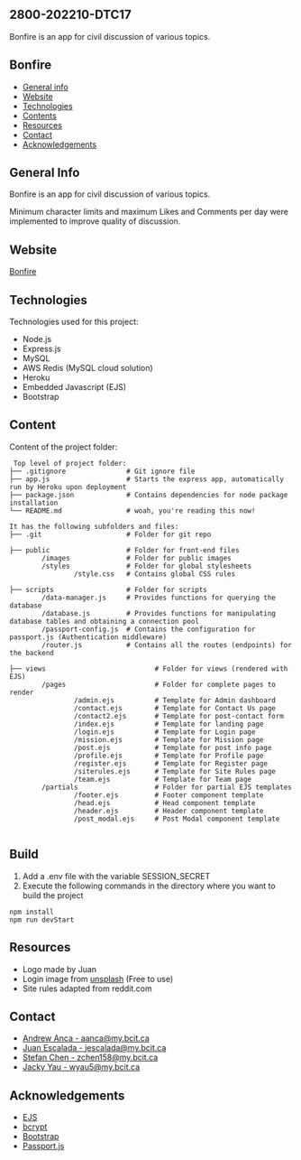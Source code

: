 ## 2800-202210-DTC17
Bonfire is an app for civil discussion of various topics.

## Bonfire

* [General info](#general-info)
* [Website](#website)
* [Technologies](#technologies)
* [Contents](#content)
* [Resources](#resources)
* [Contact](#contact)
* [Acknowledgements](#acknowledgements)

## General Info
Bonfire is an app for civil discussion of various topics.

Minimum character limits and maximum Likes and Comments per day were implemented to improve quality of discussion. 

## Website
[Bonfire](https://thebonfireapp.herokuapp.com/)
	
## Technologies
Technologies used for this project:
* Node.js
* Express.js
* MySQL
* AWS Redis (MySQL cloud solution)
* Heroku
* Embedded Javascript (EJS)
* Bootstrap

## Content
Content of the project folder:

```
 Top level of project folder: 
├── .gitignore               # Git ignore file
├── app.js                   # Starts the express app, automatically run by Heroku upon deployment
├── package.json             # Contains dependencies for node package installation
└── README.md                # woah, you're reading this now!

It has the following subfolders and files:
├── .git                     # Folder for git repo

├── public                   # Folder for front-end files
        /images              # Folder for public images
        /styles              # Folder for global stylesheets
                /style.css   # Contains global CSS rules

├── scripts                  # Folder for scripts
        /data-manager.js     # Provides functions for querying the database
        /database.js         # Provides functions for manipulating database tables and obtaining a connection pool
        /passport-config.js  # Contains the configuration for passport.js (Authentication middleware)
        /router.js           # Contains all the routes (endpoints) for the backend
        
├── views                           # Folder for views (rendered with EJS)
        /pages                      # Folder for complete pages to render
                /admin.ejs          # Template for Admin dashboard
                /contact.ejs        # Template for Contact Us page
                /contact2.ejs       # Template for post-contact form
                /index.ejs          # Template for landing page
                /login.ejs          # Template for Login page
                /mission.ejs        # Template for Mission page
                /post.ejs           # Template for post info page
                /profile.ejs        # Template for Profile page
                /register.ejs       # Template for Register page
                /siterules.ejs      # Template for Site Rules page
                /team.ejs           # Template for Team page
        /partials                   # Folder for partial EJS templates
                /footer.ejs         # Footer component template
                /head.ejs           # Head component template
                /header.ejs         # Header component template
                /post_modal.ejs     # Post Modal component template
        
```

## Build
1. Add a .env file with the variable SESSION_SECRET
2. Execute the following commands in the directory where you want to build the project
```
npm install
npm run devStart
```

## Resources 
- Logo made by Juan 
- Login image from [unsplash](https://unsplash.com/) (Free to use) 
- Site rules adapted from reddit.com 

## Contact 
* [Andrew Anca - aanca@my.bcit.ca](mailto:aanca@my.bcit.ca)
* [Juan Escalada - jescalada@my.bcit.ca](mailto:jescalada@my.bcit.ca)
* [Stefan Chen - zchen158@my.bcit.ca](mailto:zchen158@my.bcit.ca)
* [Jacky Yau - wyau5@my.bcit.ca](mailto:wyau5@my.bcit.ca)

## Acknowledgements 
* <a href="https://ejs.co/">EJS</a>
* <a href="https://www.npmjs.com/package/bcrypt">bcrypt</a>
* <a href="https://getbootstrap.com/">Bootstrap</a>
* <a href="https://www.passportjs.org/">Passport.js</a>
